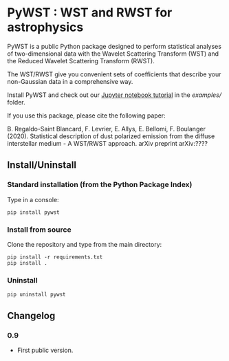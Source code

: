 # PyWST : WST and RWST for astrophysics

PyWST is a public Python package designed to perform statistical analyses of two-dimensional data with the Wavelet Scattering Transform (WST) and the Reduced Wavelet Scattering Transform (RWST).

The WST/RWST give you convenient sets of coefficients that describe your non-Gaussian data in a comprehensive way.

Install PyWST and check out our [Jupyter notebook tutorial](examples/tutorial.ipynb) in the *examples/* folder.

If you use this package, please cite the following paper:

B. Regaldo-Saint Blancard, F. Levrier, E. Allys, E. Bellomi, F. Boulanger (2020). Statistical description of dust polarized emission from the diffuse interstellar medium - A WST/RWST approach. arXiv preprint arXiv:????

## Install/Uninstall

### Standard installation (from the Python Package Index)

Type in a console:

```
pip install pywst

```

### Install from source

Clone the repository and type from the main directory:

```
pip install -r requirements.txt
pip install .

```

### Uninstall

```
pip uninstall pywst

```

## Changelog

### 0.9

* First public version.
